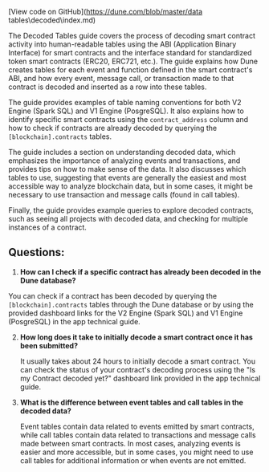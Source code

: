 [View code on GitHub](https://dune.com/blob/master/data tables\decoded\index.md)

The Decoded Tables guide covers the process of decoding smart contract activity into human-readable tables using the ABI (Application Binary Interface) for smart contracts and the interface standard for standardized token smart contracts (ERC20, ERC721, etc.). The guide explains how Dune creates tables for each event and function defined in the smart contract's ABI, and how every event, message call, or transaction made to that contract is decoded and inserted as a row into these tables.

The guide provides examples of table naming conventions for both V2 Engine (Spark SQL) and V1 Engine (PosgreSQL). It also explains how to identify specific smart contracts using the `contract_address` column and how to check if contracts are already decoded by querying the `[blockchain].contracts` tables.

The guide includes a section on understanding decoded data, which emphasizes the importance of analyzing events and transactions, and provides tips on how to make sense of the data. It also discusses which tables to use, suggesting that events are generally the easiest and most accessible way to analyze blockchain data, but in some cases, it might be necessary to use transaction and message calls (found in call tables).

Finally, the guide provides example queries to explore decoded contracts, such as seeing all projects with decoded data, and checking for multiple instances of a contract.
## Questions: 
 1. **How can I check if a specific contract has already been decoded in the Dune database?**

   You can check if a contract has been decoded by querying the `[blockchain].contracts` tables through the Dune database or by using the provided dashboard links for the V2 Engine (Spark SQL) and V1 Engine (PosgreSQL) in the app technical guide.

2. **How long does it take to initially decode a smart contract once it has been submitted?**

   It usually takes about 24 hours to initially decode a smart contract. You can check the status of your contract's decoding process using the "Is my Contract decoded yet?" dashboard link provided in the app technical guide.

3. **What is the difference between event tables and call tables in the decoded data?**

   Event tables contain data related to events emitted by smart contracts, while call tables contain data related to transactions and message calls made between smart contracts. In most cases, analyzing events is easier and more accessible, but in some cases, you might need to use call tables for additional information or when events are not emitted.